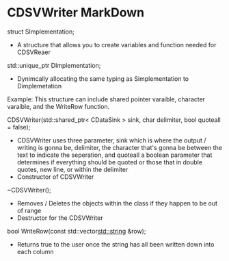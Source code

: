 CDSVWriter MarkDown
===================

struct SImplementation;
- A structure that allows you to create variables and function needed for CDSVReaer

std::unique_ptr<SImplementation> DImplementation;
- Dynimcally allocating the same typing as Simplementation to Dimplemetation

Example: This structure can include shared pointer varaible, character varaible, and the WriteRow function.

CDSVWriter(std::shared_ptr< CDataSink > sink, char delimiter, bool quoteall = false);
- CDSVWriter uses three parameter, sink which is where the output / writing is gonna be, delimiter, the character that's gonna be between the text to indicate the seperation, and quoteall a boolean parameter that determines if everything should be quoted or those that in double quotes, new line, or within the delimiter 
- Constructor of CDSVWriter

~CDSVWriter();
- Removes / Deletes the objects within the class if they happen to be out of range
- Destructor for the CDSVWriter

bool WriteRow(const std::vector<std::string> &row);
- Returns true to the user once the string has all been written down into each column
